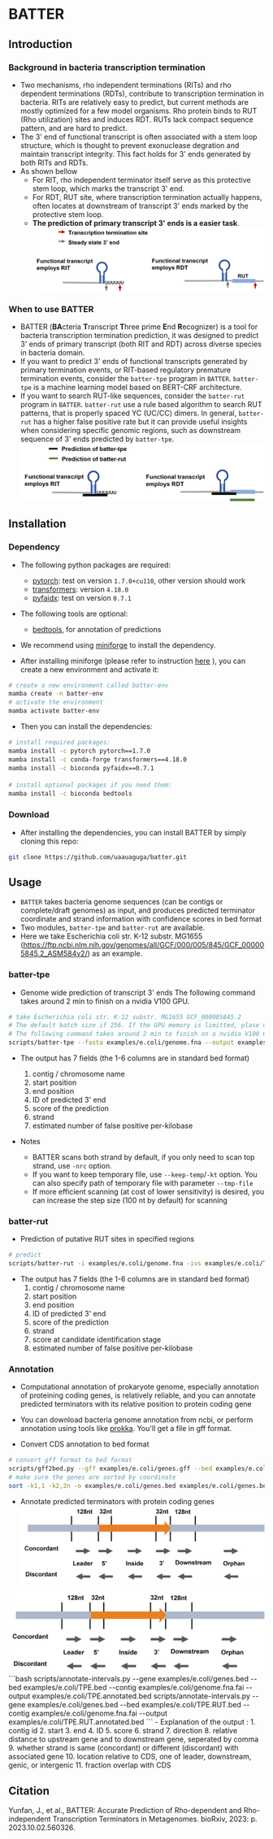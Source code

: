 # BATTER

## Introduction

### Background in bacteria transcription termination
- Two mechanisms, rho independent terminations (RITs) and rho dependent terminations (RDTs), contribute to transcription termination in bacteria. RITs are relatively easy to predict, but current methods are mostly optimized for a few model organisms. Rho protein binds to RUT (Rho utilization) sites and induces RDT. RUTs lack compact sequence pattern, and are hard to predict.
- The 3' end of functional transcript is often associated with a stem loop structure, which is thought to prevent exonuclease degration and maintain transcript integrity. This fact holds for 3' ends generated by both RITs and RDTs.
- As shown bellow
  - For RIT, rho independent terminator itself serve as this protective stem loop, which marks the transcript 3' end.
  - For RDT, RUT site, where transcription termination actually happens, often locates at downstream of transcript 3' ends marked by the protective stem loop.  
  - **The prediction of primary transcript 3' ends is a easier task**.
![relation of RUT, 3' ends and stem loop](./imgs/RIT-RDT.png)

### When to use BATTER
- BATTER (**BA**cteria **T**ranscript **T**hree prime **E**nd **R**ecognizer) is a tool for bacteria transcription termination prediction, it was designed to predict 3' ends of primary transcript (both RIT and RDT) across diverse species in bacteria domain. 
- If you want to predict 3' ends of functional transcripts generated by primary termination events, or RIT-based regulatory premature termination events, consider the `batter-tpe` program in `BATTER`. `batter-tpe` is a machine learning model based on BERT-CRF architecture.
- If you want to search RUT-like sequences, consider the `batter-rut` program in `BATTER`. `batter-rut` use a rule based algorithm to search RUT patterns, that is properly spaced YC (UC/CC) dimers. In general, `batter-rut` has a higher false positive rate  but it can provide useful insights when considering specific genomic regions, such as downstream sequence of 3' ends predicted by `batter-tpe`.
![relation of RUT, 3' ends, stem loop and the predictions](./imgs/RIT-RDT-prediction.png)

## Installation

### Dependency

- The following python packages are required:
  - [pytorch](https://pytorch.org/): test on version `1.7.0+cu110`, other version should work
  - [transformers](https://huggingface.co/docs/transformers/index): version `4.18.0`
  - [pyfaidx](https://pythonhosted.org/pyfaidx/): test on version `0.7.1`

- The following tools are optional:
  - [bedtools](https://bedtools.readthedocs.io/), for annotation of predictions

- We recommend using [miniforge](https://github.com/conda-forge/miniforge) to install the dependency. 
- After installing miniforge (please refer to instruction [here](https://github.com/conda-forge/miniforge?tab=readme-ov-file#install) ), you can create a new environment and activate it:

```bash
# create a new environment called batter-env
mamba create -n batter-env
# activate the environment
mamba activate batter-env
```

- Then you can install the dependencies:

```bash
# install required packages:
mamba install -c pytorch pytorch==1.7.0
mamba install -c conda-forge transformers==4.18.0
mamba install -c bioconda pyfaidx==0.7.1

# install optional packages if you need them:
mamba install -c bioconda bedtools
```

### Download

- After installing the dependencies, you can install BATTER by simply cloning this repo:

```bash
git clone https://github.com/uaauaguga/batter.git 
```

## Usage

- `BATTER` takes bacteria genome sequences (can be contigs or complete/draft genomes) as input, and produces predicted terminator coordinate and strand information with confidence scores in bed format
- Two modules, `batter-tpe` and `batter-rut` are available. 
- Here we take Escherichia coli str. K-12 substr. MG1655 (https://ftp.ncbi.nlm.nih.gov/genomes/all/GCF/000/005/845/GCF_000005845.2_ASM584v2/) as an example. 

### batter-tpe

- Genome wide prediction of transcript 3' ends The following command takes around 2 min to finish on a nvidia V100 GPU.

```bash
# take Escherichia coli str. K-12 substr. MG1655 GCF_000005845.2
# The default batch size if 256. If the GPU memory is limitted, plase use a smaller batch size, eg. 64
# The following command takes around 2 min to finish on a nvidia V100 GPU.
scripts/batter-tpe --fasta examples/e.coli/genome.fna --output examples/e.coli/TPE.bed --device cuda:0
```

- The output has 7 fields (the 1-6 columns are in standard bed format)
  1. contig / chromosome name
  2. start position
  3. end position
  4. ID of predicted 3' end
  5. score of the prediction
  6. strand
  7. estimated number of false positive per-kilobase

- Notes
  - BATTER scans both strand by default, if you only need to scan top strand, use `-nrc` option.
  - If you want to keep temporary file, use `--keep-temp`/`-kt` option. You can also specify path of temporary file with parameter `--tmp-file`
  - If more efficient scanning (at cost of lower sensitivity) is desired, you can increase the step size (100 nt by default) for scanning 

### batter-rut
- Prediction of putative RUT sites in specified regions

```bash
# predict 
scripts/batter-rut -i examples/e.coli/genome.fna -ivs examples/e.coli/TPE.bed --left-slop 100 --right-slop 200 --output examples/e.coli/TPE.RUT.bed
```

- The output has 7 fields (the 1-6 columns are in standard bed format)
  1. contig / chromosome name
  2. start position
  3. end position
  4. ID of predicted 3' end
  5. score of the prediction
  6. strand
  7. score at candidate identification stage
  8. estimated number of false positive per-kilobase

### Annotation

- Computational annotation of prokaryote genome, especially annotation of proteining coding genes, is relatively reliable, and you can annotate predicted terminators with its relative position to protein coding gene
- You can download bacteria genome annotation from ncbi, or perform annotation using tools like [prokka](https://github.com/tseemann/prokka). You'll get a file in gff format.

- Convert CDS annotation to bed format

```bash
# convert gff format to bed format
scripts/gff2bed.py --gff examples/e.coli/genes.gff --bed examples/e.coli/genes.bed --feature CDS --name ID
# make sure the genes are sorted by coordinate
sort -k1,1 -k2,2n -o examples/e.coli/genes.bed examples/e.coli/genes.bed
``` 
- Annotate predicted terminators with protein coding genes
![annotation by genomic context](./imgs/annotation.png)
<img src="./imgs/annotation.png" width="600px">
```bash
scripts/annotate-intervals.py --gene examples/e.coli/genes.bed --bed examples/e.coli/TPE.bed --contig examples/e.coli/genome.fna.fai --output examples/e.coli/TPE.annotated.bed
scripts/annotate-intervals.py --gene examples/e.coli/genes.bed --bed examples/e.coli/TPE.RUT.bed --contig examples/e.coli/genome.fna.fai --output examples/e.coli/TPE.RUT.annotated.bed
```
- Explanation  of the output :
  1. contig id    
  2. start     
  3. end  
  4. ID
  5. score
  6. strand
  7. direction
  8. relative distance to upstream gene and to downstream gene, seperated by comma
  9. whether strand is same (concordant) or different (discordant) with associated gene
  10. location relative to CDS, one of leader, downstream, genic, or intergenic
  11. fraction overlap with CDS

## Citation

Yunfan, J., et al., BATTER: Accurate Prediction of Rho-dependent and Rho-independent Transcription Terminators in Metagenomes. bioRxiv, 2023: p. 2023.10.02.560326.
